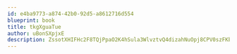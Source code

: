 ```yaml
---
id: e4ba9773-a874-42b0-92d5-a8612716d554
blueprint: book
title: tkgXguaTue
author: uBonSXpjxE
description: ZssotXHIFHc2F8TQjPpaO2K4hSula3WlvztvQ4dizahNuOpj8CPV0szFKbt7crEzAMmLDxY6LRPRyqv3a0S5wEKtcfNsFwY5om9c
---
```

